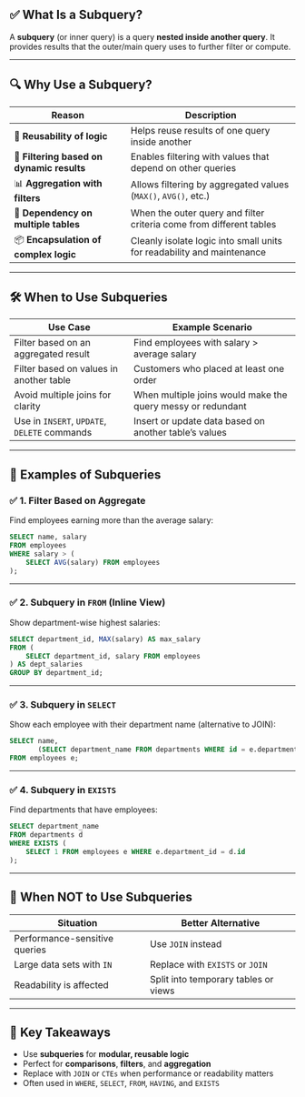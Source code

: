 ## ✅ What Is a Subquery?

A **subquery** (or inner query) is a query **nested inside another query**. It provides results that the outer/main query uses to further filter or compute.

---

## 🔍 Why Use a Subquery?

| Reason                                    | Description                                                            |
| ----------------------------------------- | ---------------------------------------------------------------------- |
| 🔄 **Reusability of logic**               | Helps reuse results of one query inside another                        |
| 🎯 **Filtering based on dynamic results** | Enables filtering with values that depend on other queries             |
| 📊 **Aggregation with filters**           | Allows filtering by aggregated values (`MAX()`, `AVG()`, etc.)         |
| 🔗 **Dependency on multiple tables**      | When the outer query and filter criteria come from different tables    |
| 📦 **Encapsulation of complex logic**     | Cleanly isolate logic into small units for readability and maintenance |

---

## 🛠️ When to Use Subqueries

| Use Case                                     | Example Scenario                                            |
| -------------------------------------------- | ----------------------------------------------------------- |
| Filter based on an aggregated result         | Find employees with salary > average salary                 |
| Filter based on values in another table      | Customers who placed at least one order                     |
| Avoid multiple joins for clarity             | When multiple joins would make the query messy or redundant |
| Use in `INSERT`, `UPDATE`, `DELETE` commands | Insert or update data based on another table’s values       |

---

## 🧪 Examples of Subqueries

### ✅ 1. **Filter Based on Aggregate**

Find employees earning more than the average salary:

```sql
SELECT name, salary
FROM employees
WHERE salary > (
    SELECT AVG(salary) FROM employees
);
```

---

### ✅ 2. **Subquery in `FROM` (Inline View)**

Show department-wise highest salaries:

```sql
SELECT department_id, MAX(salary) AS max_salary
FROM (
    SELECT department_id, salary FROM employees
) AS dept_salaries
GROUP BY department_id;
```

---

### ✅ 3. **Subquery in `SELECT`**

Show each employee with their department name (alternative to JOIN):

```sql
SELECT name,
       (SELECT department_name FROM departments WHERE id = e.department_id) AS dept_name
FROM employees e;
```

---

### ✅ 4. **Subquery in `EXISTS`**

Find departments that have employees:

```sql
SELECT department_name
FROM departments d
WHERE EXISTS (
    SELECT 1 FROM employees e WHERE e.department_id = d.id
);
```

---

## 🧠 When NOT to Use Subqueries

| Situation                     | Better Alternative                   |
| ----------------------------- | ------------------------------------ |
| Performance-sensitive queries | Use `JOIN` instead                   |
| Large data sets with `IN`     | Replace with `EXISTS` or `JOIN`      |
| Readability is affected       | Split into temporary tables or views |

---

## 🔑 Key Takeaways

* Use **subqueries** for **modular, reusable logic**
* Perfect for **comparisons**, **filters**, and **aggregation**
* Replace with `JOIN` or `CTEs` when performance or readability matters
* Often used in `WHERE`, `SELECT`, `FROM`, `HAVING`, and `EXISTS`